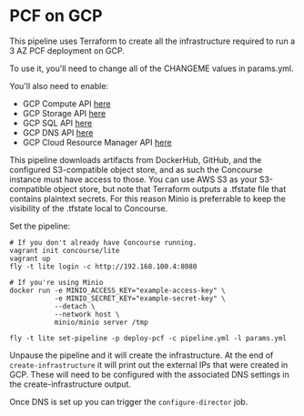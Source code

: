 # PCF on GCP

This pipeline uses Terraform to create all the infrastructure required to run a
3 AZ PCF deployment on GCP.

To use it, you'll need to change all of the CHANGEME values in params.yml.

You'll also need to enable:

* GCP Compute API [here](https://console.cloud.google.com/apis/api/compute_component)
* GCP Storage API [here](https://console.cloud.google.com/apis/api/storage_component)
* GCP SQL API [here](https://console.cloud.google.com/apis/api/sql_component)
* GCP DNS API [here](https://console.cloud.google.com/apis/api/dns)
* GCP Cloud Resource Manager API [here](https://console.cloud.google.com/apis/api/cloudresourcemanager.googleapis.com/overview)

This pipeline downloads artifacts from DockerHub, GitHub, and the configured
S3-compatible object store, and as such the Concourse instance must have access
to those. You can use AWS S3 as your S3-compatible object store, but note that
Terraform outputs a .tfstate file that contains plaintext secrets. For this
reason Minio is preferrable to keep the visibility of the .tfstate local to
Concourse.

Set the pipeline:

```
# If you don't already have Concourse running.
vagrant init concourse/lite
vagrant up
fly -t lite login -c http://192.168.100.4:8080

# If you're using Minio
docker run -e MINIO_ACCESS_KEY="example-access-key" \
           -e MINIO_SECRET_KEY="example-secret-key" \
           --detach \
           --network host \
           minio/minio server /tmp

fly -t lite set-pipeline -p deploy-pcf -c pipeline.yml -l params.yml
```

Unpause the pipeline and it will create the infrastructure. At the end of
`create-infrastructure` it will print out the external IPs that were created in
GCP. These will need to be configured with the associated DNS settings in the
create-infrastructure output.

Once DNS is set up you can trigger the `configure-director` job.
